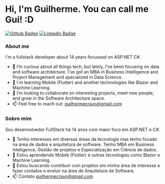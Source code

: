 # Hi, I'm Guilherme. You can call me Gui! :D

[![Github Badge](https://img.shields.io/badge/-Github-000?style=flat-square&logo=Github&logoColor=white&link=https://github.com/guilhermecravo)](https://github.com/guilhermecravo)
[![Linkedin Badge](https://img.shields.io/badge/-LinkedIn-blue?style=flat-square&logo=Linkedin&logoColor=white&link=https://www.linkedin.com/in/guilhermecravo/)](https://www.linkedin.com/in/guilhermecravo/)

### About me

I'm a fullstack developer about 14 years focussed on ASP.NET C#.

- 👀 I’m curious about all things tech, but lately, I’ve been focusing on data and software architecture. I’ve got an MBA in Business Intelligence and Project Management and specialized in Data Science.
- 🌱 I´m learning Mobile (Flutter) and another technologies like Blazor and Machine Learning.
- 💞️ I’m looking to collaborate on interesting projects, meet new people, and grow in the Software Architecture space.
- 📫 Feel free to reach out: guilhermecravo@gmail.com

### Sobre mim

Sou desenvolvedor FullStack há 14 anos com maior foco em ASP.NET e C#.

- 👀 Tenho interesses em diversas áreas da tecnologia mas tenho focado na área de dados e arquitetura de software. Tenho MBA em Business Inteligence, Gestão de projetos e Especialização em Ciência de dados. 
- 🌱 Estou aprendendo Mobile (Flutter) e outras tecnologias como Blazor e Machine Learning.
- 💞️ Estou buscando contribuir com projetos em minha área de interesse e fazer contatos e evoluir na área de Arquitetura de Software.
- 📫 Contato guilhermecravo@gmail.com
